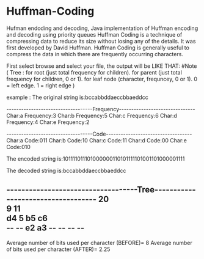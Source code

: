 # Huffman-Coding
Hufman endoding and decoding, Java implementation of Huffman encoding and decoding using priority queues
Huffman Coding is a technique of compressing data to reduce its size without losing any of the details. It was first developed by David Huffman. Huffman Coding is generally useful to compress the data in which there are frequently occurring characters.

First select browse and select your file, the output will be LIKE THAT:
#Note
( Tree :
for root (just total frequency for children). 
for parent (just total frequency for children, 0 or 1).
for leaf node (character, frequncey, 0 or 1).
0 = left edge.
1 = right edge )


example : 
The original string is:bccabbddaeccbbaeddcc


-----------------------------------Frequency-------------------------------
Char:a  Frequency:3
Char:b  Frequency:5
Char:c  Frequency:6
Char:d  Frequency:4
Char:e  Frequency:2


-----------------------------------Code-----------------------------------
Char:a  Code:011
Char:b  Code:10
Char:c  Code:11
Char:d  Code:00
Char:e  Code:010

The encoded string is:101111011101000000110101111101001101000001111

The decoded string is:bccabbddaeccbbaeddcc


-----------------------------------Tree-----------------------------------
                                                                20                                                                                                                              
                                9                                                              11                                                              
                d4                              5                              b5                              c6                              
        --              --              e2              a3              --              --              --              --              
--------------------------------------------------------------------------

Average number of bits used per character (BEFORE)= 8
Average number of bits used per character (AFTER)= 2.25
